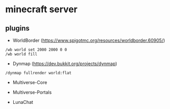 # minecraft server
## plugins
- WorldBorder (https://www.spigotmc.org/resources/worldborder.60905/)
```
/wb world set 2000 2000 0 0
/wb world fill
```

- Dynmap (https://dev.bukkit.org/projects/dynmap)
```
/dynmap fullrender world:flat
```

- Multiverse-Core

- Multiverse-Portals

- LunaChat
